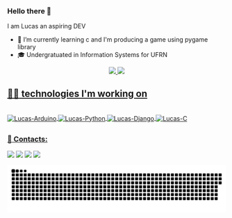 ### Hello there 👋
I am Lucas an aspiring DEV

- 🌱 I’m currently learning c and I'm producing a game using pygame library
- 🎓 Undergratuated in Information Systems for UFRN

<div align="center">
  <a href="https://github.com/W1ndeck">
  <img height="150em" src="https://github-readme-stats.vercel.app/api?username=W1ndeck&show_icons=true&theme=dark&include_all_commits=true&count_private=true"/>
  <img height="150em" src="https://github-readme-stats.vercel.app/api/top-langs/?username=W1ndeck&layout=compact&langs_count=7&theme=dark"/>
</div>

## :man_technologist: technologies I'm working on

<div style="display: inline_block"><br>
  <img align="center" alt="Lucas-Arduino" height="40" width="50" src="https://cdn.jsdelivr.net/gh/devicons/devicon/icons/arduino/arduino-original-wordmark.svg">
   <img align="center" alt="Lucas-Python" height="40" width="50" src="https://cdn.jsdelivr.net/gh/devicons/devicon/icons/python/python-original-wordmark.svg">
   <img align="center" alt="Lucas-Django" height="40" width="50" src="https://cdn.jsdelivr.net/gh/devicons/devicon/icons/django/django-plain.svg">
   <img align="center" alt="Lucas-C" height="40" width="50" src="https://cdn.jsdelivr.net/gh/devicons/devicon/icons/c/c-original.svg">
</div>

##

### :calling: Contacts:

<div> 
  <a href="https://www.instagram.com/iam.lusca/" target="_blank"><img src="https://img.shields.io/badge/-Instagram-%23E4405F?style=for-the-badge&logo=instagram&logoColor=white" target="_blank"></a>
  <a href = "mailto:lmateus1067@outlook.com"><img src="https://img.shields.io/badge/Microsoft_Outlook-0078D4?style=for-the-badge&logo=microsoft-outlook&logoColor=white" target="_blank"></a>
  <a href="https://www.linkedin.com/in/lucas-mateus-241b07195/" target="_blank"><img src="https://img.shields.io/badge/-LinkedIn-%230077B5?style=for-the-badge&logo=linkedin&logoColor=white" target="_blank"></a>
   <a href="https://profile.codersrank.io/user/w1ndeck/" target="_blank"><img src="https://img.shields.io/static/v1?style=for-the-badge&message=CodersRank&color=67A4AC&logo=CodersRank&logoColor=FFFFFF&label=" target="_blank"></a>
   
 
  ![Snake animation](https://github.com/W1ndeck/W1ndeck/blob/output/github-contribution-grid-snake.svg)
 
</div>
